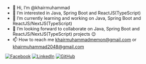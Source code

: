 - 👋 Hi, I’m @khairmuhammad
- 👀 I’m interested in Java, Spring Boot and ReactJS(TypeScript)
- 🌱 I’m currently learning and working on Java, Spring Boot and ReactJS/NextJS(TypeScript)
- 💞️ I’m looking forward to collaborate on Java, Spring Boot and ReactJS/NextJS(TypeScript) projects :wink:
- 📫 How to reach me khairmuhammadmemon@gmail.com or khairmuhammad2048@gmail.com <br/>

[![Facebook](https://img.shields.io/badge/Facebook-1877F2?style=for-the-badge&logo=facebook&logoColor=white)](https://www.facebook.com/Khair07)
[![LinkedIn](https://img.shields.io/badge/LinkedIn-0A66C2?style=for-the-badge&logo=linkedin&logoColor=white)](https://www.linkedin.com/in/khair-muhammad-memon/)
[![GitHub](https://img.shields.io/badge/GitHub-000?style=for-the-badge&logo=github&logoColor=white)](https://github.com/khairmuhammad)

<!---
khairmuhammad/khairmuhammad is a ✨ special ✨ repository because its `README.md` (this file) appears on your GitHub profile.
You can click the Preview link to take a look at your changes.
--->
